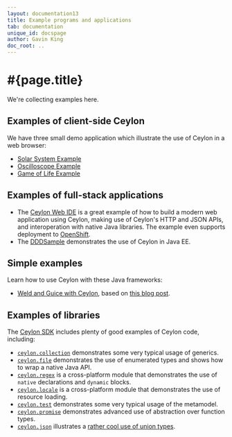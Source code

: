 ```yaml
---
layout: documentation13
title: Example programs and applications
tab: documentation
unique_id: docspage
author: Gavin King
doc_root: ..
---
```


# #{page.title}

We're collecting examples here.

## Examples of client-side Ceylon

We have three small demo application which illustrate the use
of Ceylon in a web browser:

- [Solar System Example](http://try.ceylon-lang.org/?gist=bd41b47f325b6d32514a)
- [Oscilloscope Example](http://try.ceylon-lang.org/?gist=4b2cfe43bfa7571e73e7)
- [Game of Life Example](http://try.ceylon-lang.org/?gist=8860a7a70fb92e306f1f)

## Examples of full-stack applications

- The [Ceylon Web IDE](https://github.com/ceylon/ceylon-web-ide-backend)
  is a great example of how to build a modern web application
  using Ceylon, making use of Ceylon's HTTP and JSON APIs, and 
  interoperation with native Java libraries. The example even
  supports deployment to [OpenShift](https://openshift.redhat.com/).
- The [DDDSample](https://github.com/sgalles/ceylon-dddsample) 
  demonstrates the use of Ceylon in Java EE.

## Simple examples

Learn how to use Ceylon with these Java frameworks:

- [Weld and Guice with Ceylon](https://github.com/ceylon/ceylon-examples-di),
  based on [this blog post](/blog/2015/12/01/weld-guice/).

## Examples of libraries

The [Ceylon SDK](https://github.com/ceylon/ceylon-sdk) includes 
plenty of good examples of Ceylon code, including:

- [`ceylon.collection`](https://github.com/ceylon/ceylon-sdk/tree/master/source/ceylon/collection)
  demonstrates some very typical usage of generics.
- [`ceylon.file`](https://github.com/ceylon/ceylon-sdk/tree/master/source/ceylon/file)
  demonstrates the use of enumerated types and shows how to 
  wrap a native Java API.
- [`ceylon.regex`](https://github.com/ceylon/ceylon-sdk/tree/master/source/ceylon/regex)
  is a cross-platform module that demonstrates the use of 
  `native` declarations and `dynamic` blocks.
- [`ceylon.locale`](https://github.com/ceylon/ceylon-sdk/tree/master/source/ceylon/locale)
  is a cross-platform module that demonstrates the use of 
  resource loading.
- [`ceylon.test`](https://github.com/ceylon/ceylon-sdk/tree/master/source/ceylon/test)
  demonstrates some very typical usage of the metamodel.
- [`ceylon.promise`](https://github.com/ceylon/ceylon-sdk/tree/master/source/ceylon/promise)
  demonstrates advanced use of abstraction over function 
  types.
- [`ceylon.json`](https://github.com/ceylon/ceylon-sdk/blob/master/source/ceylon/json/)
  illustrates a [rather cool use of union types](https://github.com/ceylon/ceylon-sdk/blob/master/source/ceylon/json/Value.ceylon).
  
